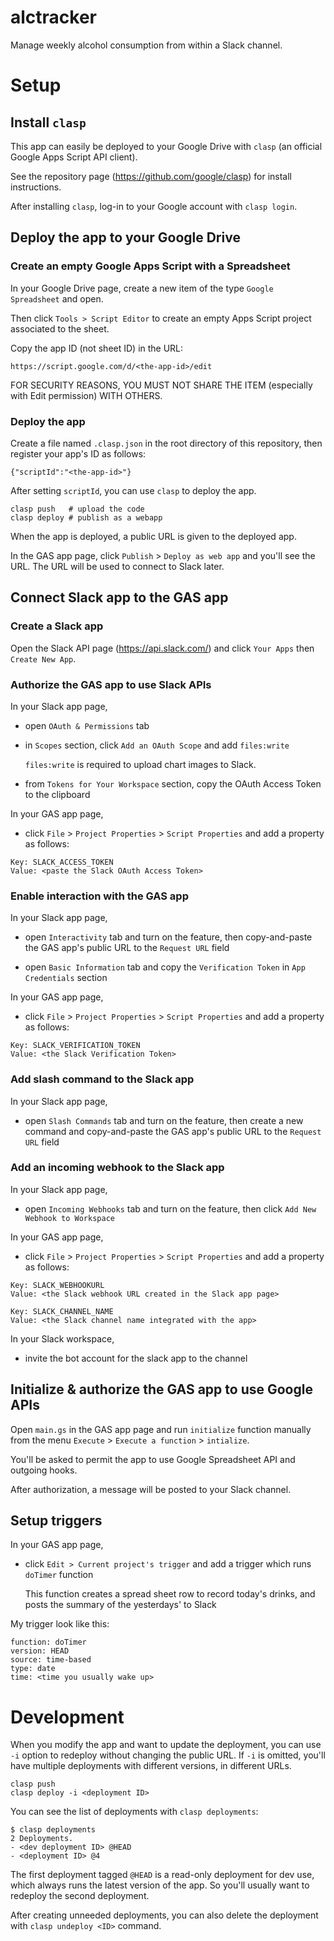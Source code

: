 # alctracker

Manage weekly alcohol consumption from within a Slack channel.

# Setup
## Install `clasp`

This app can easily be deployed to your Google Drive with `clasp` (an official Google Apps Script API client).

See the repository page (https://github.com/google/clasp) for install instructions.

After installing `clasp`, log-in to your Google account with `clasp login`.

## Deploy the app to your Google Drive
### Create an empty Google Apps Script with a Spreadsheet

In your Google Drive page, create a new item of the type `Google Spreadsheet` and open.

Then click `Tools > Script Editor` to create an empty Apps Script project associated to the sheet.

Copy the app ID (not sheet ID) in the URL:

```
https://script.google.com/d/<the-app-id>/edit
```

FOR SECURITY REASONS, YOU MUST NOT SHARE THE ITEM (especially with Edit permission) WITH OTHERS.

### Deploy the app

Create a file named `.clasp.json` in the root directory of this repository, then register your app's ID as follows:

```
{"scriptId":"<the-app-id>"}
```

After setting `scriptId`, you can use `clasp` to deploy the app.

```
clasp push   # upload the code
clasp deploy # publish as a webapp
```

When the app is deployed, a public URL is given to the deployed app.

In the GAS app page, click `Publish` > `Deploy as web app` and you'll see the URL. The URL will be used to connect to Slack later.

## Connect Slack app to the GAS app
### Create a Slack app

Open the Slack API page (https://api.slack.com/) and click `Your Apps` then `Create New App`.

### Authorize the GAS app to use Slack APIs

In your Slack app page,

- open `OAuth & Permissions` tab
- in `Scopes` section, click `Add an OAuth Scope` and add `files:write`

  `files:write` is required to upload chart images to Slack.

- from `Tokens for Your Workspace` section, copy the OAuth Access Token to the clipboard

In your GAS app page,

- click `File` > `Project Properties` > `Script Properties` and add a property as follows:

```
Key: SLACK_ACCESS_TOKEN
Value: <paste the Slack OAuth Access Token>
```

### Enable interaction with the GAS app

In your Slack app page,

- open `Interactivity` tab and turn on the feature, then copy-and-paste the GAS app's public URL to the `Request URL` field

- open `Basic Information` tab and copy the `Verification Token` in `App Credentials` section

In your GAS app page,

- click `File` > `Project Properties` > `Script Properties` and add a property as follows:

```
Key: SLACK_VERIFICATION_TOKEN
Value: <the Slack Verification Token>
```

### Add slash command to the Slack app

In your Slack app page,

- open `Slash Commands` tab and turn on the feature, then create a new command and copy-and-paste the GAS app's public URL to the `Request URL` field

### Add an incoming webhook to the Slack app

In your Slack app page,

- open `Incoming Webhooks` tab and turn on the feature, then click `Add New Webhook to Workspace`

In your GAS app page,

- click `File` > `Project Properties` > `Script Properties` and add a property as follows:

```
Key: SLACK_WEBHOOKURL
Value: <the Slack webhook URL created in the Slack app page>
```

```
Key: SLACK_CHANNEL_NAME
Value: <the Slack channel name integrated with the app>
```

In your Slack workspace,

- invite the bot account for the slack app to the channel

## Initialize & authorize the GAS app to use Google APIs

Open `main.gs` in the GAS app page and run `initialize` function manually from the menu `Execute` > `Execute a function` > `intialize`.

You'll be asked to permit the app to use Google Spreadsheet API and outgoing hooks.

After authorization, a message will be posted to your Slack channel.

## Setup triggers

In your GAS app page,

- click `Edit > Current project's trigger` and add a trigger which runs `doTimer` function

  This function creates a spread sheet row to record today's drinks, and posts the summary of the yesterdays' to Slack

My trigger look like this:

```
function: doTimer
version: HEAD
source: time-based
type: date
time: <time you usually wake up>
```

# Development

When you modify the app and want to update the deployment, you can use `-i` option to redeploy without changing the public URL. If `-i` is omitted, you'll have multiple deployments with different versions, in different URLs.

```
clasp push
clasp deploy -i <deployment ID>
```

You can see the list of deployments with `clasp deployments`:

```
$ clasp deployments
2 Deployments.
- <dev deployment ID> @HEAD
- <deployment ID> @4
```

The first deployment tagged `@HEAD` is a read-only deployment for dev use, which always runs the latest version of the app. So you'll usually want to redeploy the second deployment.

After creating unneeded deployments, you can also delete the deployment with `clasp undeploy <ID>` command.
